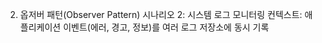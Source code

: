 2. 옵저버 패턴(Observer Pattern)
    시나리오 2: 시스템 로그 모니터링
    컨텍스트: 애플리케이션 이벤트(에러, 경고, 정보)를 여러 로그 저장소에 동시 기록